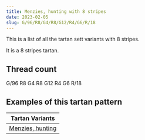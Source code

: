 ```yaml
---
title: Menzies, hunting with 8 stripes
date: 2023-02-05
slug: G/96/R8/G4/R8/G12/R4/G6/R/18
---
```

This is a list of all the tartan sett variants with 8 stripes.

It is a 8 stripes tartan.


## Thread count
G/96 R8 G4 R8 G12 R4 G6 R/18

## Examples of this tartan pattern

| Tartan Variants |
|---------------|
| [Menzies, hunting](/variants/g/96/r8/g4/r8/g12/r4/g6/r/18-g008000-rc00000)||
